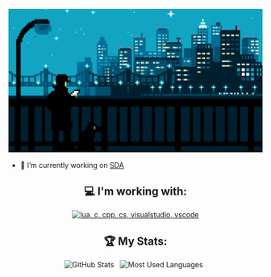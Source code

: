 <div align="center">

[![Hello World, I'm Zolty!](assets/header.gif)](https://github.com/70lty)


</div>

- 🔭 I’m currently working on [SDA](https://discord.gg/sdajjk)

<div align="center">

## 💻 I'm working with:

[![lua, c, cpp, cs, visualstudio, vscode](https://skillicons.dev/icons?i=lua,c,cpp,cs,visualstudio,vscode)](https://skillicons.dev)

## 🏆 My Stats:

<p>
    <img height=175 alt="GitHub Stats" src="https://github-readme-stats.vercel.app/api?username=70lty&show_icons=true&count_private=true&theme=dark" />&nbsp;&nbsp;
    <img height=175 alt="Most Used Languages" src="https://github-readme-stats.vercel.app/api/top-langs/?username=70lty&layout=compact&theme=dark" />&nbsp;&nbsp;
</p>
